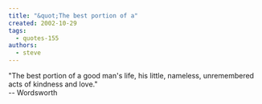 ```yaml
---
title: "&quot;The best portion of a"
created: 2002-10-29
tags: 
  - quotes-155
authors: 
  - steve
---
```


"The best portion of a good man's life, his little, nameless, unremembered acts of kindness and love."  
\-- Wordsworth

